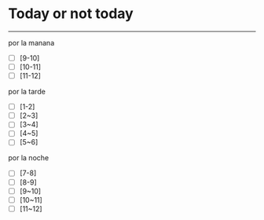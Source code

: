# Today or not today
---
por la manana
- [ ] [9-10] 
- [ ] [10-11] 
- [ ] [11-12] 

por la tarde
- [ ] [1-2] 
- [ ] [2~3] 
- [ ] [3~4] 
- [ ] [4~5] 
- [ ] [5~6] 

por la noche
- [ ] [7-8] 
- [ ] [8-9] 
- [ ] [9~10] 
- [ ] [10~11] 
- [ ] [11~12] 